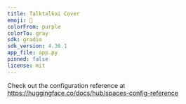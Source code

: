 ```yaml
---
title: Talktalkai Cover
emoji: 🐨
colorFrom: purple
colorTo: gray
sdk: gradio
sdk_version: 4.36.1
app_file: app.py
pinned: false
license: mit
---
```


Check out the configuration reference at https://huggingface.co/docs/hub/spaces-config-reference